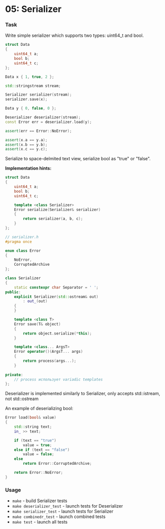 # 05: Serializer

### Task

Write simple serializer which supports two types: uint64_t and bool.

```c++
struct Data
{
    uint64_t a;
    bool b;
    uint64_t c;
};

Data x { 1, true, 2 };

std::stringstream stream;

Serializer serializer(stream);
serializer.save(x);

Data y { 0, false, 0 };

Deserializer deserializer(stream);
const Error err = deserializer.load(y);

assert(err == Error::NoError);

assert(x.a == y.a);
assert(x.b == y.b);
assert(x.c == y.c);
```

Serialize to space-delmited text view, serialize bool as "true" or "false".

**Implementation hints:**

```c++
struct Data
{
    uint64_t a;
    bool b;
    uint64_t c;

    template <class Serializer>
    Error serialize(Serializer& serializer)
    {
        return serializer(a, b, c);
    }
};
```

```c++
// serializer.h
#pragma once

enum class Error
{
    NoError,
    CorruptedArchive
};

class Serializer
{
    static constexpr char Separator = ' ';
public:
    explicit Serializer(std::ostream& out)
        : out_(out)
    {
    }

    template <class T>
    Error save(T& object)
    {
        return object.serialize(*this);
    }

    template <class... ArgsT>
    Error operator()(ArgsT... args)
    {
        return process(args...);
    }
    
private:
    // process использует variadic templates
};
```

Deserializer is implemented similarly to Serializer, only accepts std::istream, not std::ostream

An example of deserializing bool:

```c++
Error load(bool& value)
{
    std::string text;
    in_ >> text;

    if (text == "true")
        value = true;
    else if (text == "false")
        value = false;
    else
        return Error::CorruptedArchive;

    return Error::NoError;
}
```

### Usage

* ```make``` - build Serializer tests
* ```make deserializer_test``` - launch tests for Deserializer
* ```make serializer_test``` - launch tests for Serializer
* ```make combinedr_test``` - launch combined tests
* ```make test``` - launch all tests
